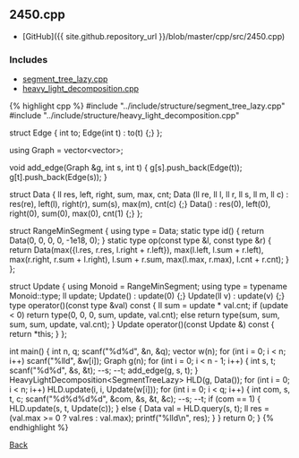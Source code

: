 ## 2450.cpp

- [GitHub]({{ site.github.repository_url }}/blob/master/cpp/src/2450.cpp)

### Includes

- [segment_tree_lazy.cpp](../include/structure/segment_tree_lazy)
- [heavy_light_decomposition.cpp](../include/structure/heavy_light_decomposition)

{% highlight cpp %}
#include "../include/structure/segment_tree_lazy.cpp"
#include "../include/structure/heavy_light_decomposition.cpp"

struct Edge {
  int to;
  Edge(int t) : to(t) {;}
};

using Graph = vector<vector<Edge>>;

void add_edge(Graph &g, int s, int t) {
  g[s].push_back(Edge(t));
  g[t].push_back(Edge(s));
}

struct Data {
  ll res, left, right, sum, max, cnt;
  Data (ll re, ll l, ll r, ll s, ll m, ll c) :
    res(re), left(l), right(r), sum(s), max(m), cnt(c) {;}
  Data() : res(0), left(0), right(0), sum(0), max(0), cnt(1) {;}
};

struct RangeMinSegment {
  using type = Data;
  static type id() { return Data(0, 0, 0, 0, -1e18, 0); }
  static type op(const type &l, const type &r) {
    return Data(max({l.res, r.res, l.right + r.left}),
                max(l.left, l.sum + r.left),
                max(r.right, r.sum + l.right),
                l.sum + r.sum,
                max(l.max, r.max),
                l.cnt + r.cnt);
  }
};

struct Update {
  using Monoid = RangeMinSegment;
  using type = typename Monoid::type;
  ll update;
  Update() : update(0) {;}
  Update(ll v) : update(v) {;}
  type operator()(const type &val) const {
    ll sum = update * val.cnt;
    if (update < 0) return type(0, 0, 0, sum, update, val.cnt);
    else return type(sum, sum, sum, sum, update, val.cnt);
  }
  Update operator()(const Update &) const { return *this; }
};

int main() {
  int n, q;
  scanf("%d%d", &n, &q);
  vector<ll> w(n);
  for (int i = 0; i < n; i++) scanf("%lld", &w[i]);
  Graph g(n);
  for (int i = 0; i < n - 1; i++) {
    int s, t;
    scanf("%d%d", &s, &t); --s; --t;
    add_edge(g, s, t);
  }
  HeavyLightDecomposition<SegmentTreeLazy<Update>> HLD(g, Data());
  for (int i = 0; i < n; i++) HLD.update(i, i, Update(w[i]));
  for (int i = 0; i < q; i++) {
    int com, s, t, c;
    scanf("%d%d%d%d", &com, &s, &t, &c); --s; --t;
    if (com == 1) {
      HLD.update(s, t, Update(c));
    }
    else {
      Data val = HLD.query(s, t);
      ll res = (val.max >= 0 ? val.res : val.max);
      printf("%lld\n", res);
    }
  }
  return 0;
}
{% endhighlight %}

[Back](..)
